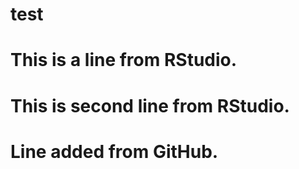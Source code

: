 # test
# This is a line from RStudio.
# This is second line from RStudio.
# Line added from GitHub.
